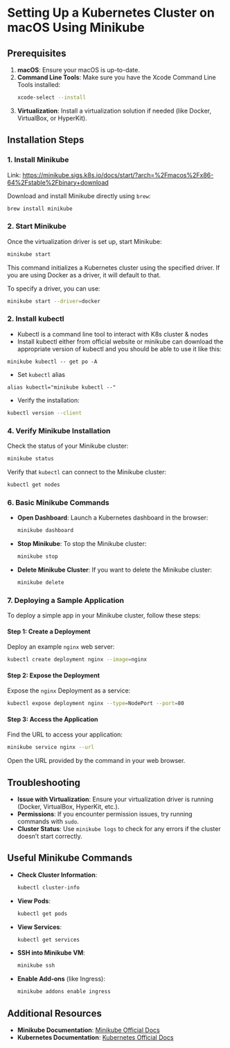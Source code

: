 # Setting Up a Kubernetes Cluster on macOS Using Minikube

## Prerequisites
1. **macOS**: Ensure your macOS is up-to-date.
2. **Command Line Tools**: Make sure you have the Xcode Command Line Tools installed:
   ```bash
   xcode-select --install
   ```
3. **Virtualization**: Install a virtualization solution if needed (like Docker, VirtualBox, or HyperKit).

## Installation Steps

### 1. Install Minikube
Link: https://minikube.sigs.k8s.io/docs/start/?arch=%2Fmacos%2Fx86-64%2Fstable%2Fbinary+download

Download and install Minikube directly using `brew`:
```bash
brew install minikube
```

### 2. Start Minikube
Once the virtualization driver is set up, start Minikube:
```bash
minikube start
```
This command initializes a Kubernetes cluster using the specified driver. If you are using Docker as a driver, it will default to that.

To specify a driver, you can use:
```bash
minikube start --driver=docker
```

### 2. Install kubectl
- Kubectl is a command line tool to interact with K8s cluster & nodes
- Install kubectl either from official website or minikube can download the appropriate version of kubectl and you should be able to use it like this:
```
minikube kubectl -- get po -A
```

- Set `kubectl` alias

```
alias kubectl="minikube kubectl --"
```

- Verify the installation:
```bash
kubectl version --client
```

### 4. Verify Minikube Installation
Check the status of your Minikube cluster:
```bash
minikube status
```

Verify that `kubectl` can connect to the Minikube cluster:
```bash
kubectl get nodes
```

### 6. Basic Minikube Commands
- **Open Dashboard**: Launch a Kubernetes dashboard in the browser:
  ```bash
  minikube dashboard
  ```
- **Stop Minikube**: To stop the Minikube cluster:
  ```bash
  minikube stop
  ```
- **Delete Minikube Cluster**: If you want to delete the Minikube cluster:
  ```bash
  minikube delete
  ```

### 7. Deploying a Sample Application
To deploy a simple app in your Minikube cluster, follow these steps:

#### Step 1: Create a Deployment
Deploy an example `nginx` web server:
```bash
kubectl create deployment nginx --image=nginx
```

#### Step 2: Expose the Deployment
Expose the `nginx` Deployment as a service:
```bash
kubectl expose deployment nginx --type=NodePort --port=80
```

#### Step 3: Access the Application
Find the URL to access your application:
```bash
minikube service nginx --url
```
Open the URL provided by the command in your web browser.

## Troubleshooting
- **Issue with Virtualization**: Ensure your virtualization driver is running (Docker, VirtualBox, HyperKit, etc.).
- **Permissions**: If you encounter permission issues, try running commands with `sudo`.
- **Cluster Status**: Use `minikube logs` to check for any errors if the cluster doesn’t start correctly.

## Useful Minikube Commands
- **Check Cluster Information**:
  ```bash
  kubectl cluster-info
  ```
- **View Pods**:
  ```bash
  kubectl get pods
  ```
- **View Services**:
  ```bash
  kubectl get services
  ```
- **SSH into Minikube VM**:
  ```bash
  minikube ssh
  ```
- **Enable Add-ons** (like Ingress):
  ```bash
  minikube addons enable ingress
  ```

## Additional Resources
- **Minikube Documentation**: [Minikube Official Docs](https://minikube.sigs.k8s.io/docs/)
- **Kubernetes Documentation**: [Kubernetes Official Docs](https://kubernetes.io/docs/)
